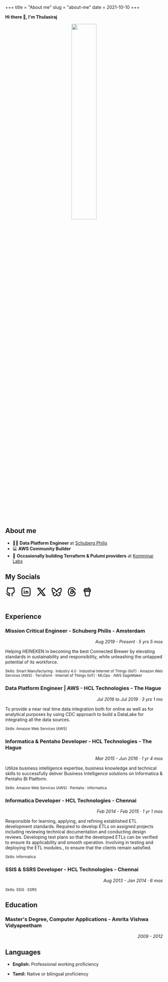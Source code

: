 +++
title = "About me"
slug = "about-me"
date = 2021-10-10
+++

**Hi there 👋, I'm Thulasiraj**

<center>
<img src="/icons/about-icon.png" style="width: 40%"/>
</center>
<br>

## About me

- 🧑‍💻 **Data Platform Engineer** at [Schuberg Philis](https://schubergphilis.com/en)
- 💻 **AWS Community Builder**
- 🚀 **Occasionally building Terraform & Pulumi providers** at [Komminar Labs](https://github.com/komminarlabs)

## My Socials

<div style="display: inline-block; margin-right: 10px; class="social-icons-post">
  <a href="https://github.com/thulasirajkomminar" target="_blank" rel="noopener noreferrer me" title="GitHub">
  <svg  xmlns="http://www.w3.org/2000/svg"  width="35"  height="35"  viewBox="0 0 24 24"  fill="none"  stroke="currentColor"  stroke-width="2"  stroke-linecap="round"  stroke-linejoin="round"  class="icon icon-tabler icons-tabler-outline icon-tabler-brand-github"><path stroke="none" d="M0 0h24v24H0z" fill="none"/><path d="M9 19c-4.3 1.4 -4.3 -2.5 -6 -3m12 5v-3.5c0 -1 .1 -1.4 -.5 -2c2.8 -.3 5.5 -1.4 5.5 -6a4.6 4.6 0 0 0 -1.3 -3.2a4.2 4.2 0 0 0 -.1 -3.2s-1.1 -.3 -3.5 1.3a12.3 12.3 0 0 0 -6.2 0c-2.4 -1.6 -3.5 -1.3 -3.5 -1.3a4.2 4.2 0 0 0 -.1 3.2a4.6 4.6 0 0 0 -1.3 3.2c0 4.6 2.7 5.7 5.5 6c-.6 .6 -.6 1.2 -.5 2v3.5" /></svg>
  </a>
</div>

<div style="display: inline-block; margin-right: 10px; class="social-icons-post">
  <a href="https://www.linkedin.com/in/thulasirajkomminar/" target="_blank" rel="noopener noreferrer me" title="LinkedIn">
  <svg  xmlns="http://www.w3.org/2000/svg"  width="35"  height="35"  viewBox="0 0 24 24"  fill="none"  stroke="currentColor"  stroke-width="2"  stroke-linecap="round"  stroke-linejoin="round"  class="icon-tabler"><path stroke="none" d="M0 0h24v24H0z" fill="none"/><path d="M8 11v5" /><path d="M8 8v.01" /><path d="M12 16v-5" /><path d="M16 16v-3a2 2 0 1 0 -4 0" /><path d="M3 7a4 4 0 0 1 4 -4h10a4 4 0 0 1 4 4v10a4 4 0 0 1 -4 4h-10a4 4 0 0 1 -4 -4z" /></svg>
  </a>
</div>

<div style="display: inline-block; margin-right: 10px; class="social-icons-post">
  <a href="https://x.com/TKomminar" target="_blank" rel="noopener noreferrer me" title="𝕏(formarly Twitter)">
  <svg  xmlns="http://www.w3.org/2000/svg"  width="35"  height="35"  viewBox="0 0 24 24"  fill="none"  stroke="currentColor"  stroke-width="2"  stroke-linecap="round"  stroke-linejoin="round"  class="icon icon-tabler icons-tabler-outline icon-tabler-brand-x"><path stroke="none" d="M0 0h24v24H0z" fill="none"/><path d="M4 4l11.733 16h4.267l-11.733 -16z" /><path d="M4 20l6.768 -6.768m2.46 -2.46l6.772 -6.772" /></svg>
  </a>
</div>

<div style="display: inline-block; margin-right: 10px; class="social-icons-post">
  <a href="https://bsky.app/profile/thulasirajkomminar.com" target="_blank" rel="noopener noreferrer me" title="Bluesky">
  <svg  xmlns="http://www.w3.org/2000/svg"  width="35"  height="35"  viewBox="0 0 24 24"  fill="none"  stroke="currentColor"  stroke-width="2"  stroke-linecap="round"  stroke-linejoin="round"  class="icon icon-tabler icons-tabler-outline icon-tabler-brand-bluesky"><path stroke="none" d="M0 0h24v24H0z" fill="none"/><path d="M6.335 5.144c-1.654 -1.199 -4.335 -2.127 -4.335 .826c0 .59 .35 4.953 .556 5.661c.713 2.463 3.13 2.75 5.444 2.369c-4.045 .665 -4.889 3.208 -2.667 5.41c1.03 1.018 1.913 1.59 2.667 1.59c2 0 3.134 -2.769 3.5 -3.5c.333 -.667 .5 -1.167 .5 -1.5c0 .333 .167 .833 .5 1.5c.366 .731 1.5 3.5 3.5 3.5c.754 0 1.637 -.571 2.667 -1.59c2.222 -2.203 1.378 -4.746 -2.667 -5.41c2.314 .38 4.73 .094 5.444 -2.369c.206 -.708 .556 -5.072 .556 -5.661c0 -2.953 -2.68 -2.025 -4.335 -.826c-2.293 1.662 -4.76 5.048 -5.665 6.856c-.905 -1.808 -3.372 -5.194 -5.665 -6.856z" /></svg>
  </a>
</div>

<div style="display: inline-block; margin-right: 10px; class="social-icons-post">
  <a href="https://www.threads.net/@thulasirajkomminar" target="_blank" rel="noopener noreferrer me" title="Threads">
  <svg  xmlns="http://www.w3.org/2000/svg"  width="35"  height="35"  viewBox="0 0 24 24"  fill="none"  stroke="currentColor"  stroke-width="2"  stroke-linecap="round"  stroke-linejoin="round"  class="icon icon-tabler icons-tabler-outline icon-tabler-brand-threads"><path stroke="none" d="M0 0h24v24H0z" fill="none"/><path d="M19 7.5c-1.333 -3 -3.667 -4.5 -7 -4.5c-5 0 -8 2.5 -8 9s3.5 9 8 9s7 -3 7 -5s-1 -5 -7 -5c-2.5 0 -3 1.25 -3 2.5c0 1.5 1 2.5 2.5 2.5c2.5 0 3.5 -1.5 3.5 -5s-2 -4 -3 -4s-1.833 .333 -2.5 1" /></svg>
  </a>
</div> 

<div style="display: inline-block; margin-right: 10px; class="social-icons-post">
  <a href="https://buymeacoffee.com/thulasirajkomminar" target="_blank" rel="noopener noreferrer me" title="Buy Me a Coffee">
  <svg  xmlns="http://www.w3.org/2000/svg"  width="35"  height="35"  viewBox="0 0 24 24"  fill="none"  stroke="currentColor"  stroke-width="2"  stroke-linecap="round"  stroke-linejoin="round"  class="icon icon-tabler icons-tabler-outline icon-tabler-cup"><path stroke="none" d="M0 0h24v24H0z" fill="none"/><path d="M5 11h14v-3h-14z" /><path d="M17.5 11l-1.5 10h-8l-1.5 -10" /><path d="M6 8v-1a2 2 0 0 1 2 -2h8a2 2 0 0 1 2 2v1" /><path d="M15 5v-2" /></svg>
  </a>
</div>
<br><br>

## Experience

<h3>Mission Critical Engineer - Schuberg Philis - Amsterdam</h3>
<p align="right"><i>Aug 2019 - Present · 5 yrs 5 mos</i></p>

Helping HEINEKEN in becoming the best Connected Brewer by elevating standards in sustainability and responsibility, while unleashing the untapped potential of its workforce.

<small>Skills: Smart Manufacturing · Industry 4.0 · Industrial Internet of Things (IIoT) · Amazon Web Services (AWS) · Terraform · Internet of Things (IoT) · MLOps · AWS SageMaker</small>

<h3>Data Platform Engineer | AWS - HCL Technologies - The Hague</h3>
<p align="right"><i>Jul 2016 to Jul 2019 · 3 yrs 1 mo</i></p>

To provide a near real time data integration both for online as well as for analytical purposes by using CDC approach to build a DataLake for integrating all the data sources.

<small>Skills: Amazon Web Services (AWS)</small>

<h3>Informatica & Pentaho Developer - HCL Technologies - The Hague</h3>
<p align="right"><i>Mar 2015 - Jun 2016 · 1 yr 4 mos</i></p>

Utilize business intelligence expertise, business knowledge and technical skills to successfully deliver Business Intelligence solutions on Informatica & Pentaho BI Platform.

<small>Skills: Amazon Web Services (AWS) · Pentaho · Informatica</small>

<h3>Informatica Developer - HCL Technologies - Chennai</h3>
<p align="right"><i>Feb 2014 - Feb 2015 · 1 yr 1 mos</i></p>

Responsible for learning, applying, and refining established ETL development standards.
Required to develop ETLs on assigned projects including reviewing technical documentation and conducting design reviews.
Developing test plans so that the developed ETLs can be verified to ensure its applicability and smooth operation.
Involving in testing and deploying the ETL modules., to ensure that the clients remain satisfied.

<small>Skills: Informatica</small>

<h3>SSIS & SSRS Developer - HCL Technologies - Chennai</h3>
<p align="right"><i>Aug 2013 - Jan 2014 · 6 mos</i></p>

<small>Skills: SSIS · SSRS</small>

## Education

<h3>Master's Degree, Computer Applications - Amrita Vishwa Vidyapeetham</h3>
<p align="right"><i>2009 - 2012</i></p>

## Languages

- **English:** Professional working proficiency

- **Tamil:** Native or bilingual proficiency
